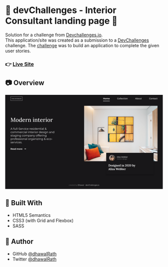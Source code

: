 # :star2: devChallenges - Interior Consultant landing page :star2:
Solution for a challenge from [Devchallenges.io](https://devchallenges.io). </br>
This application/site was created as a submission to a [DevChallenges](https://devchallenges.io/challenges) challenge. The [challenge](https://devchallenges.io/challenges/Jymh2b2FyebRTUljkNcb) was to build an application to complete the given user stories.

### :point_right: [Live Site](https://interior-consultant-challenge-4.netlify.app/)

## :camera: Overview

![desktop](./screenshots/desktop.png)

## :muscle: Built With

- HTML5 Semantics
- CSS3 (with Grid and Flexbox)
- SASS

## :man: Author

- GitHub [@dhawalRath](https://{github.com/dhawalRath})
- Twitter [@dhawalRath](https://{twitter.com/dhawalRath})
